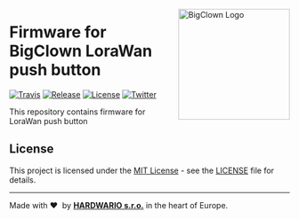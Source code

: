 <a href="https://www.bigclown.com/"><img src="https://bigclown.sirv.com/logo.png" width="200" alt="BigClown Logo" align="right"></a>

# Firmware for BigClown LoraWan push button

[![Travis](https://img.shields.io/travis/bigclownlabs/bcf-kit-lora-push-button/master.svg)](https://travis-ci.org/bigclownlabs/bcf-kit-lora-push-button)
[![Release](https://img.shields.io/github/release/bigclownlabs/bcf-kit-lora-push-button.svg)](https://github.com/bigclownlabs/bcf-kit-lora-push-button/releases)
[![License](https://img.shields.io/github/license/bigclownlabs/bcf-kit-lora-push-button.svg)](https://github.com/bigclownlabs/bcf-kit-lora-push-button/blob/master/LICENSE)
[![Twitter](https://img.shields.io/twitter/follow/BigClownLabs.svg?style=social&label=Follow)](https://twitter.com/BigClownLabs)

This repository contains firmware for LoraWan push button


## License

This project is licensed under the [MIT License](https://opensource.org/licenses/MIT/) - see the [LICENSE](LICENSE) file for details.

---

Made with &#x2764;&nbsp; by [**HARDWARIO s.r.o.**](https://www.hardwario.com/) in the heart of Europe.
